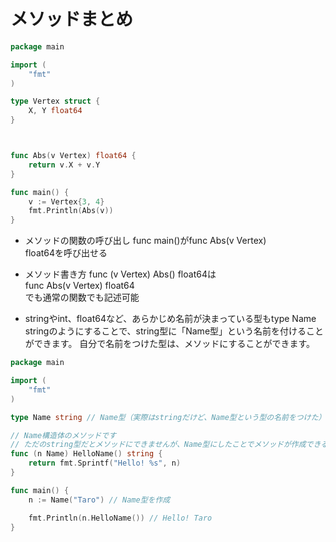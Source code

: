 # メソッドまとめ

```go
package main

import (
	"fmt"
)

type Vertex struct {
	X, Y float64
}



func Abs(v Vertex) float64 {
	return v.X + v.Y
}

func main() {
	v := Vertex{3, 4}
	fmt.Println(Abs(v))
}
```

- メソッドの関数の呼び出し 
func main()がfunc Abs(v Vertex) <br>float64を呼び出せる

- メソッド書き方
func (v Vertex) Abs() float64は<br>
func Abs(v Vertex) float64 <br>
でも通常の関数でも記述可能<br>

- stringやint、float64など、あらかじめ名前が決まっている型もtype Name stringのようにすることで、string型に「Name型」という名前を付けることができます。
自分で名前をつけた型は、メソッドにすることができます。<br>

```go
package main

import (
	"fmt"
)

type Name string // Name型（実際はstringだけど、Name型という型の名前をつけた）

// Name構造体のメソッドです
// ただのstring型だとメソッドにできませんが、Name型にしたことでメソッドが作成できる
func (n Name) HelloName() string {
	return fmt.Sprintf("Hello! %s", n)
}

func main() {
	n := Name("Taro") // Name型を作成

	fmt.Println(n.HelloName()) // Hello! Taro
}
```
